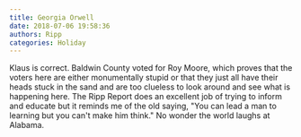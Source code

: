 ```yaml
---
title: Georgia Orwell
date: 2018-07-06 19:58:36
authors: Ripp
categories: Holiday
---
```


 Klaus is correct.  Baldwin County voted for Roy Moore, which proves that the voters here are either monumentally stupid or that they just all have their heads stuck in the sand and are too clueless to look around and see what is happening here.  The Ripp Report does an excellent job of trying to inform and educate but it reminds me of the old saying, "You can lead a man to learning but you can't make him think."
No wonder the world laughs at Alabama.